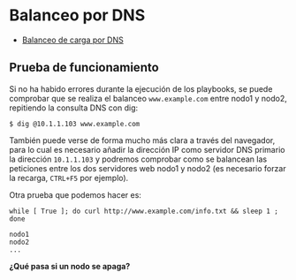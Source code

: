 # Balanceo por DNS

* [Balanceo de carga por DNS](https://www.josedomingo.org/pledin/2022/02/dns-balanceo-carga/)

## Prueba de funcionamiento

Si no ha habido errores durante la ejecución de los playbooks, se puede comprobar que se realiza el balanceo `www.example.com` entre nodo1 y nodo2, repitiendo la consulta DNS con dig:

    $ dig @10.1.1.103 www.example.com

También puede verse de forma mucho más clara a través del navegador, para lo cual es necesario añadir la dirección IP como servidor DNS primario la dirección `10.1.1.103` y podremos comprobar como se balancean las peticiones entre los dos servidores web nodo1 y nodo2 (es necesario forzar la recarga, `CTRL+F5` por ejemplo).

Otra prueba que podemos hacer es:

    while [ True ]; do curl http://www.example.com/info.txt && sleep 1 ; done

    nodo1
    nodo2
    ...

**¿Qué pasa si un nodo se apaga?**

